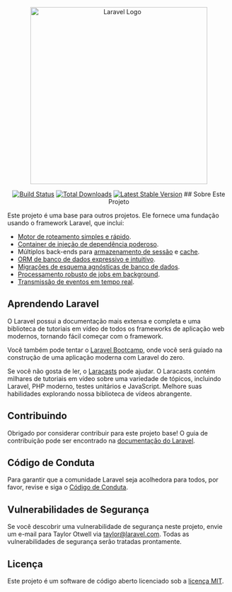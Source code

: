 <p align="center"><a href="https://laravel.com" target="_blank"><img src="https://raw.githubusercontent.com/laravel/art/master/logo-lockup/5%20SVG/2%20CMYK/1%20Full%20Color/laravel-logolockup-cmyk-red.svg" width="400" alt="Laravel Logo"></a></p>

<p align="center">
<a href="https://github.com/laravel/framework/actions"><img src="https://github.com/laravel/framework/workflows/tests/badge.svg" alt="Build Status"></a>
<a href="https://packagist.org/packages/laravel/framework"><img src="https://img.shields.io/packagist/dt/laravel/framework" alt="Total Downloads"></a>
<a href="https://packagist.org/packages/laravel/framework"><img src="https://img.shields.io/packagist/v/laravel/framework" alt="Latest Stable Version"></a>
## Sobre Este Projeto

Este projeto é uma base para outros projetos. Ele fornece uma fundação usando o framework Laravel, que inclui:

- [Motor de roteamento simples e rápido](https://laravel.com/docs/routing).
- [Container de injeção de dependência poderoso](https://laravel.com/docs/container).
- Múltiplos back-ends para [armazenamento de sessão](https://laravel.com/docs/session)
  e [cache](https://laravel.com/docs/cache).
- [ORM de banco de dados expressivo e intuitivo](https://laravel.com/docs/eloquent).
- [Migrações de esquema agnósticas de banco de dados](https://laravel.com/docs/migrations).
- [Processamento robusto de jobs em background](https://laravel.com/docs/queues).
- [Transmissão de eventos em tempo real](https://laravel.com/docs/broadcasting).

## Aprendendo Laravel

O Laravel possui a documentação mais extensa e completa e uma biblioteca de tutoriais em vídeo de todos os frameworks de
aplicação web modernos, tornando fácil começar com o framework.

Você também pode tentar o [Laravel Bootcamp](https://bootcamp.laravel.com), onde você será guiado na construção de uma
aplicação moderna com Laravel do zero.

Se você não gosta de ler, o [Laracasts](https://laracasts.com) pode ajudar. O Laracasts contém milhares de tutoriais em
vídeo sobre uma variedade de tópicos, incluindo Laravel, PHP moderno, testes unitários e JavaScript. Melhore suas
habilidades explorando nossa biblioteca de vídeos abrangente.

## Contribuindo

Obrigado por considerar contribuir para este projeto base! O guia de contribuição pode ser encontrado
na [documentação do Laravel](https://laravel.com/docs/contributions).

## Código de Conduta

Para garantir que a comunidade Laravel seja acolhedora para todos, por favor, revise e siga
o [Código de Conduta](https://laravel.com/docs/contributions#code-of-conduct).

## Vulnerabilidades de Segurança

Se você descobrir uma vulnerabilidade de segurança neste projeto, envie um e-mail para Taylor Otwell
via [taylor@laravel.com](mailto:taylor@laravel.com). Todas as vulnerabilidades de segurança serão tratadas prontamente.

## Licença

Este projeto é um software de código aberto licenciado sob a [licença MIT](https://opensource.org/licenses/MIT).
